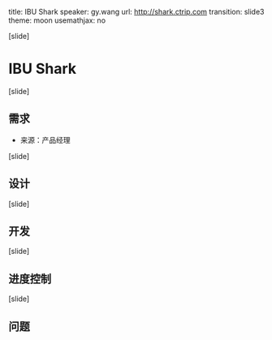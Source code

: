 title: IBU Shark
speaker: gy.wang
url: http://shark.ctrip.com
transition: slide3
theme: moon
usemathjax: no

[slide]
# IBU Shark

[slide]
## 需求
- 来源：产品经理

[slide]
## 设计

[slide]
## 开发

[slide]
## 进度控制

[slide]
## 问题